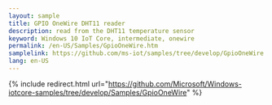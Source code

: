 ```yaml
---
layout: sample
title: GPIO OneWire DHT11 reader
description: read from the DHT11 temperature sensor
keyword: Windows 10 IoT Core, intermediate, onewire
permalink: /en-US/Samples/GpioOneWire.htm
samplelink: https://github.com/ms-iot/samples/tree/develop/GpioOneWire
lang: en-US
---
```

{% include redirect.html url="https://github.com/Microsoft/Windows-iotcore-samples/tree/develop/Samples/GpioOneWire" %}
